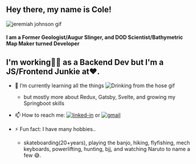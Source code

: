 <!--
**williycole/williycole** is a ✨ _special_ ✨ repository because its `README.md` (this file) appears on your GitHub profile. 
-->
## Hey there, my name is Cole!
![jeremiah johnson gif](https://media.giphy.com/media/4Hmjz2sqdtASJ2gFMH/giphy.gif)
####  I am a Former Geologist/Augur Slinger, and DOD Scientist/Bathymetric Map Maker turned Developer


## I'm working👷🏻 as a Backend Dev but I'm a JS/Frontend Junkie at❤️. 

- 🌱 I’m currently learning all the things ![Drinking from the hose gif](https://media.giphy.com/media/3NgcLVc9B2tEPUUCMz/giphy.gif)
    -  but mostly more about Redux, Gatsby, Svelte, and growing my Springboot skills 

- 📫 How to reach me: [![linked-in](https://img.shields.io/badge/Linked_In-0077B5?style=for-the-badge&logo=LinkedIn&logoColor=white)](https://www.linkedin.com/in/cole-boren-4b0b3a50/) or [![gmail](https://img.shields.io/badge/Gmail-D14836?style=for-the-badge&logo=Gmail&logoColor=white)](mailto:https://william.cole.boren@gmail.com)

- ⚡ Fun fact: I have many hobbies.. 
    - skateboarding(20+years), playing the banjo, hiking, flyfishing, mech keyboards, powerlifting, hunting, bjj, and watching Naruto to name a few 😅.
